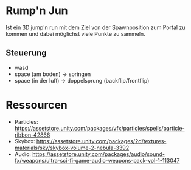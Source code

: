 # Rump'n Jun

Ist ein 3D jump'n run mit dem Ziel von der Spawnposition zum Portal zu kommen und dabei möglichst viele Punkte zu sammeln.

## Steuerung
- wasd
- space (am boden) -> springen
- space (in der luft) -> doppelsprung (backflip/frontflip)

# Ressourcen
- Particles: https://assetstore.unity.com/packages/vfx/particles/spells/particle-ribbon-42866
- Skybox: https://assetstore.unity.com/packages/2d/textures-materials/sky/skybox-volume-2-nebula-3392
- Audio: https://assetstore.unity.com/packages/audio/sound-fx/weapons/ultra-sci-fi-game-audio-weapons-pack-vol-1-113047
